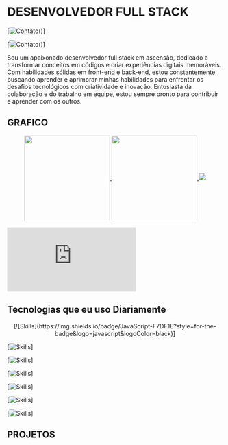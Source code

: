 <h1>DESENVOLVEDOR FULL STACK </h1>

[![Contato](https://img.shields.io/badge/LinkedIn-0077B5?style=for-the-badge&logo=linkedin&logoColor=white)()]

[![Contato](https://img.shields.io/badge/Instagram-E4405F?style=for-the-badge&logo=instagram&logoColor=white)()]


Sou um apaixonado desenvolvedor full stack em ascensão, dedicado a transformar conceitos em códigos e criar experiências digitais memoráveis. Com habilidades sólidas em front-end e back-end, estou constantemente buscando aprender e aprimorar minhas habilidades para enfrentar os desafios tecnológicos com criatividade e inovação. Entusiasta da colaboração e do trabalho em equipe, estou sempre pronto para contribuir e aprender com os outros.

<h2>GRAFICO</h2>
<p align="center">
<a href="https://github.com/anuraghazra/github-readme-stats">
  <img height=200 align="center" src="https://github-readme-stats.vercel.app/api?username=Gabsfns" />
</a>
<a href="https://github.com/Gabsfns/convoychat">
  <img height=200 align="center" src="https://github-readme-stats.vercel.app/api/top-langs?username=Gabsfns&layout=compact&langs_count=8&card_width=320" />

</a>

<a>
<img src="https://github-readme-stats.vercel.app/api/wakatime?username=Gabsfns"/>
</a>

</p>





<embed src="https://wakatime.com/share/@Gabsfns/8b97d783-7957-47e6-9c3f-d45c26dd95b3.svg"></embed>

<h2>Tecnologias que eu uso Diariamente</h2>
<p display="flex" align="center">
[![Skills](https://img.shields.io/badge/JavaScript-F7DF1E?style=for-the-badge&logo=javascript&logoColor=black)]

[![Skills](https://img.shields.io/badge/PHP-777BB4?style=for-the-badge&logo=php&logoColor=white)]

[![Skills](https://img.shields.io/badge/MySQL-00000F?style=for-the-badge&logo=mysql&logoColor=white)]

[![Skills](https://img.shields.io/badge/jQuery-0769AD?style=for-the-badge&logo=jquery&logoColor=white)]

[![Skills](https://img.shields.io/badge/Java-ED8B00?style=for-the-badge&logo=openjdk&logoColor=white)]

[![Skills](https://img.shields.io/badge/HTML5-E34F26?style=for-the-badge&logo=html5&logoColor=white)]

[![Skills](https://img.shields.io/badge/CSS3-1572B6?style=for-the-badge&logo=css3&logoColor=white)]
</p>
<h2>PROJETOS</h2>
